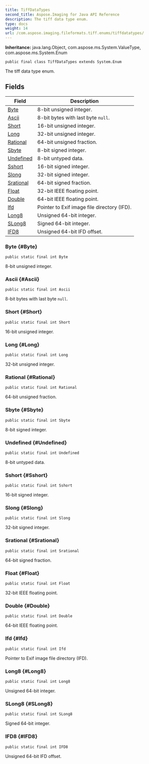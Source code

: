 ```yaml
---
title: TiffDataTypes
second_title: Aspose.Imaging for Java API Reference
description: The tiff data type enum.
type: docs
weight: 14
url: /com.aspose.imaging.fileformats.tiff.enums/tiffdatatypes/
---
```

**Inheritance:**
java.lang.Object, com.aspose.ms.System.ValueType, com.aspose.ms.System.Enum
```
public final class TiffDataTypes extends System.Enum
```

The tiff data type enum.
## Fields

| Field | Description |
| --- | --- |
| [Byte](#Byte) | 8-bit unsigned integer. |
| [Ascii](#Ascii) | 8-bit bytes with last byte `null`. |
| [Short](#Short) | 16-bit unsigned integer. |
| [Long](#Long) | 32-bit unsigned integer. |
| [Rational](#Rational) | 64-bit unsigned fraction. |
| [Sbyte](#Sbyte) | 8-bit signed integer. |
| [Undefined](#Undefined) | 8-bit untyped data. |
| [Sshort](#Sshort) | 16-bit signed integer. |
| [Slong](#Slong) | 32-bit signed integer. |
| [Srational](#Srational) | 64-bit signed fraction. |
| [Float](#Float) | 32-bit IEEE floating point. |
| [Double](#Double) | 64-bit IEEE floating point. |
| [Ifd](#Ifd) | Pointer to Exif image file directory (IFD). |
| [Long8](#Long8) | Unsigned 64-bit integer. |
| [SLong8](#SLong8) | Signed 64-bit integer. |
| [IFD8](#IFD8) | Unsigned 64-bit IFD offset. |
### Byte {#Byte}
```
public static final int Byte
```


8-bit unsigned integer.

### Ascii {#Ascii}
```
public static final int Ascii
```


8-bit bytes with last byte `null`.

### Short {#Short}
```
public static final int Short
```


16-bit unsigned integer.

### Long {#Long}
```
public static final int Long
```


32-bit unsigned integer.

### Rational {#Rational}
```
public static final int Rational
```


64-bit unsigned fraction.

### Sbyte {#Sbyte}
```
public static final int Sbyte
```


8-bit signed integer.

### Undefined {#Undefined}
```
public static final int Undefined
```


8-bit untyped data.

### Sshort {#Sshort}
```
public static final int Sshort
```


16-bit signed integer.

### Slong {#Slong}
```
public static final int Slong
```


32-bit signed integer.

### Srational {#Srational}
```
public static final int Srational
```


64-bit signed fraction.

### Float {#Float}
```
public static final int Float
```


32-bit IEEE floating point.

### Double {#Double}
```
public static final int Double
```


64-bit IEEE floating point.

### Ifd {#Ifd}
```
public static final int Ifd
```


Pointer to Exif image file directory (IFD).

### Long8 {#Long8}
```
public static final int Long8
```


Unsigned 64-bit integer.

### SLong8 {#SLong8}
```
public static final int SLong8
```


Signed 64-bit integer.

### IFD8 {#IFD8}
```
public static final int IFD8
```


Unsigned 64-bit IFD offset.

